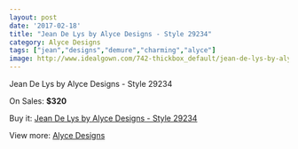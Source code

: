 ```yaml
---
layout: post
date: '2017-02-18'
title: "Jean De Lys by Alyce Designs - Style 29234"
category: Alyce Designs
tags: ["jean","designs","demure","charming","alyce"]
image: http://www.idealgown.com/742-thickbox_default/jean-de-lys-by-alyce-designs-style-29234.jpg
---
```

Jean De Lys by Alyce Designs - Style 29234

On Sales: **$320**
<a href="https://www.idealgown.com/en/alyce-designs/336-jean-de-lys-by-alyce-designs-style-29234.html"><amp-img layout="responsive" width="600" height="600" src="//www.idealgown.com/742-thickbox_default/jean-de-lys-by-alyce-designs-style-29234.jpg" alt="Jean De Lys by Alyce Designs - Style 29234 0" /></a>

Buy it: [Jean De Lys by Alyce Designs - Style 29234](https://www.idealgown.com/en/alyce-designs/336-jean-de-lys-by-alyce-designs-style-29234.html "Jean De Lys by Alyce Designs - Style 29234")

View more: [Alyce Designs](https://www.idealgown.com/en/5-alyce-designs "Alyce Designs")